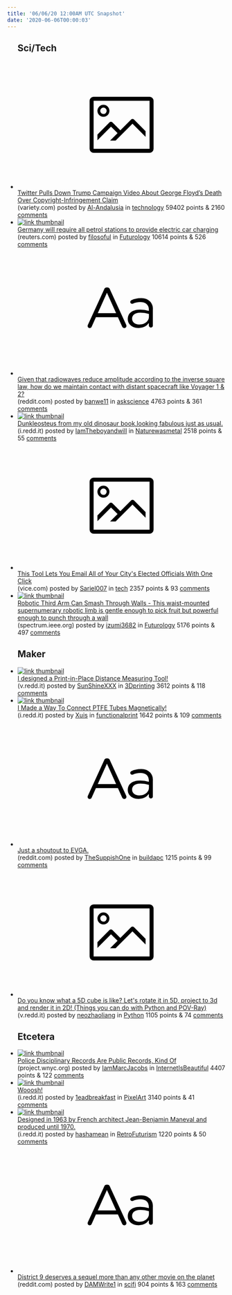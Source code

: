 ```yaml
---
title: '06/06/20 12:00AM UTC Snapshot'
date: '2020-06-06T00:00:03'
---
```

<ul>
<h2>Sci/Tech</h2>

<li><a href='https://variety.com/2020/digital/news/twitter-trump-copyright-infringement-george-floyd-video-1234625976/'><svg version='1.1' viewBox='-34 -14 104 64' preserveAspectRatio='xMidYMid meet' xmlns='http://www.w3.org/2000/svg' xmlns:xlink='http://www.w3.org/1999/xlink'>
    <title>link thumbnail</title>
    <path d='M32,4H4A2,2,0,0,0,2,6V30a2,2,0,0,0,2,2H32a2,2,0,0,0,2-2V6A2,2,0,0,0,32,4ZM4,30V6H32V30Z'></path>
    <path d='M8.92,14a3,3,0,1,0-3-3A3,3,0,0,0,8.92,14Zm0-4.6A1.6,1.6,0,1,1,7.33,11,1.6,1.6,0,0,1,8.92,9.41Z'></path>
    <path d='M22.78,15.37l-5.4,5.4-4-4a1,1,0,0,0-1.41,0L5.92,22.9v2.83l6.79-6.79L16,22.18l-3.75,3.75H15l8.45-8.45L30,24V21.18l-5.81-5.81A1,1,0,0,0,22.78,15.37Z'></path>
    </svg></a><div><div class='linkTitle'><a href='https://variety.com/2020/digital/news/twitter-trump-copyright-infringement-george-floyd-video-1234625976/'>Twitter Pulls Down Trump Campaign Video About George Floyd’s Death Over Copyright-Infringement Claim</a></div>(variety.com) posted by <a href='https://www.reddit.com/user/Al-Andalusia'>Al-Andalusia</a> in <a href='https://www.reddit.com/r/technology'>technology</a> 59402 points & 2160 <a href='https://www.reddit.com/r/technology/comments/gx23bu/twitter_pulls_down_trump_campaign_video_about/'>comments</a></div></li>

<li><a href='https://www.reuters.com/article/us-health-coronavirus-germany-autos/germany-forces-all-petrol-stations-to-provide-electric-car-charging-idUSKBN23B1WU'><img src='https://a.thumbs.redditmedia.com/KO-QhtV_OxSc7ZmUNJf2o1xx6MpM33ZkqqVM6W1zXZ8.jpg' alt='link thumbnail'></a><div><div class='linkTitle'><a href='https://www.reuters.com/article/us-health-coronavirus-germany-autos/germany-forces-all-petrol-stations-to-provide-electric-car-charging-idUSKBN23B1WU'>Germany will require all petrol stations to provide electric car charging</a></div>(reuters.com) posted by <a href='https://www.reddit.com/user/filosoful'>filosoful</a> in <a href='https://www.reddit.com/r/Futurology'>Futurology</a> 10614 points & 526 <a href='https://www.reddit.com/r/Futurology/comments/gwxc62/germany_will_require_all_petrol_stations_to/'>comments</a></div></li>

<li><a href='https://www.reddit.com/r/askscience/comments/gwzute/given_that_radiowaves_reduce_amplitude_according/'><svg version='1.1' viewBox='-34 -12 104 64' preserveAspectRatio='xMidYMid slice' xmlns='http://www.w3.org/2000/svg' xmlns:xlink='http://www.w3.org/1999/xlink'>
    <title>text link thumbnail</title>
    <path d='M12.19,8.84a1.45,1.45,0,0,0-1.4-1h-.12a1.46,1.46,0,0,0-1.42,1L1.14,26.56a1.29,1.29,0,0,0-.14.59,1,1,0,0,0,1,1,1.12,1.12,0,0,0,1.08-.77l2.08-4.65h11l2.08,4.59a1.24,1.24,0,0,0,1.12.83,1.08,1.08,0,0,0,1.08-1.08,1.64,1.64,0,0,0-.14-.57ZM6.08,20.71l4.59-10.22,4.6,10.22Z'>
    </path>
    <path d='M32.24,14.78A6.35,6.35,0,0,0,27.6,13.2a11.36,11.36,0,0,0-4.7,1,1,1,0,0,0-.58.89,1,1,0,0,0,.94.92,1.23,1.23,0,0,0,.39-.08,8.87,8.87,0,0,1,3.72-.81c2.7,0,4.28,1.33,4.28,3.92v.5a15.29,15.29,0,0,0-4.42-.61c-3.64,0-6.14,1.61-6.14,4.64v.05c0,2.95,2.7,4.48,5.37,4.48a6.29,6.29,0,0,0,5.19-2.48V26.9a1,1,0,0,0,1,1,1,1,0,0,0,1-1.06V19A5.71,5.71,0,0,0,32.24,14.78Zm-.56,7.7c0,2.28-2.17,3.89-4.81,3.89-1.94,0-3.61-1.06-3.61-2.86v-.06c0-1.8,1.5-3,4.2-3a15.2,15.2,0,0,1,4.22.61Z'>
    </path>
    </svg></a><div><div class='linkTitle'><a href='https://www.reddit.com/r/askscience/comments/gwzute/given_that_radiowaves_reduce_amplitude_according/'>Given that radiowaves reduce amplitude according to the inverse square law, how do we maintain contact with distant spacecraft like Voyager 1 &amp; 2?</a></div>(reddit.com) posted by <a href='https://www.reddit.com/user/banwe11'>banwe11</a> in <a href='https://www.reddit.com/r/askscience'>askscience</a> 4763 points & 361 <a href='https://www.reddit.com/r/askscience/comments/gwzute/given_that_radiowaves_reduce_amplitude_according/'>comments</a></div></li>

<li><a href='https://i.redd.it/dvq98erhc2351.jpg'><img src='https://b.thumbs.redditmedia.com/6dhwqMDQO0-b-CmBSyX4luuVRMLB4w4pOXf7iUha8cI.jpg' alt='link thumbnail'></a><div><div class='linkTitle'><a href='https://i.redd.it/dvq98erhc2351.jpg'>Dunkleosteus from my old dinosaur book,looking fabulous just as usual.</a></div>(i.redd.it) posted by <a href='https://www.reddit.com/user/IamTheboyandwill'>IamTheboyandwill</a> in <a href='https://www.reddit.com/r/Naturewasmetal'>Naturewasmetal</a> 2518 points & 55 <a href='https://www.reddit.com/r/Naturewasmetal/comments/gx1ka4/dunkleosteus_from_my_old_dinosaur_booklooking/'>comments</a></div></li>

<li><a href='https://www.vice.com/en_us/article/889gva/defund12-tool-emails-city-councilmembers-with-one-click'><svg version='1.1' viewBox='-34 -14 104 64' preserveAspectRatio='xMidYMid meet' xmlns='http://www.w3.org/2000/svg' xmlns:xlink='http://www.w3.org/1999/xlink'>
    <title>link thumbnail</title>
    <path d='M32,4H4A2,2,0,0,0,2,6V30a2,2,0,0,0,2,2H32a2,2,0,0,0,2-2V6A2,2,0,0,0,32,4ZM4,30V6H32V30Z'></path>
    <path d='M8.92,14a3,3,0,1,0-3-3A3,3,0,0,0,8.92,14Zm0-4.6A1.6,1.6,0,1,1,7.33,11,1.6,1.6,0,0,1,8.92,9.41Z'></path>
    <path d='M22.78,15.37l-5.4,5.4-4-4a1,1,0,0,0-1.41,0L5.92,22.9v2.83l6.79-6.79L16,22.18l-3.75,3.75H15l8.45-8.45L30,24V21.18l-5.81-5.81A1,1,0,0,0,22.78,15.37Z'></path>
    </svg></a><div><div class='linkTitle'><a href='https://www.vice.com/en_us/article/889gva/defund12-tool-emails-city-councilmembers-with-one-click'>This Tool Lets You Email All of Your City's Elected Officials With One Click</a></div>(vice.com) posted by <a href='https://www.reddit.com/user/Sariel007'>Sariel007</a> in <a href='https://www.reddit.com/r/tech'>tech</a> 2357 points & 93 <a href='https://www.reddit.com/r/tech/comments/gwui63/this_tool_lets_you_email_all_of_your_citys/'>comments</a></div></li>

<li><a href='https://spectrum.ieee.org/automaton/robotics/robotics-hardware/robotic-third-arm-can-smash-through-walls'><img src='https://a.thumbs.redditmedia.com/DHU0NRhx-OnpZ7GlRxgJ9LKmqBhi0V8Ld-wQSpOhMe8.jpg' alt='link thumbnail'></a><div><div class='linkTitle'><a href='https://spectrum.ieee.org/automaton/robotics/robotics-hardware/robotic-third-arm-can-smash-through-walls'>Robotic Third Arm Can Smash Through Walls - This waist-mounted supernumerary robotic limb is gentle enough to pick fruit but powerful enough to punch through a wall</a></div>(spectrum.ieee.org) posted by <a href='https://www.reddit.com/user/izumi3682'>izumi3682</a> in <a href='https://www.reddit.com/r/Futurology'>Futurology</a> 5176 points & 497 <a href='https://www.reddit.com/r/Futurology/comments/gx4vuu/robotic_third_arm_can_smash_through_walls_this/'>comments</a></div></li>

<h2>Maker</h2>

<li><a href='https://v.redd.it/qu6gh1fvy2351'><img src='https://a.thumbs.redditmedia.com/qCET7U3cLe6AOvQbrFYuhs_DywjGHzfDlJSCYj3NuE4.jpg' alt='link thumbnail'></a><div><div class='linkTitle'><a href='https://v.redd.it/qu6gh1fvy2351'>I designed a Print-in-Place Distance Measuring Tool!</a></div>(v.redd.it) posted by <a href='https://www.reddit.com/user/SunShineXXX'>SunShineXXX</a> in <a href='https://www.reddit.com/r/3Dprinting'>3Dprinting</a> 3612 points & 118 <a href='https://www.reddit.com/r/3Dprinting/comments/gx34xq/i_designed_a_printinplace_distance_measuring_tool/'>comments</a></div></li>

<li><a href='https://i.redd.it/xrltakmh55351.jpg'><img src='https://a.thumbs.redditmedia.com/OL2gPvbwZDvamD4C6MxAqMHwI_4BuC-5kiaEm3YsNx4.jpg' alt='link thumbnail'></a><div><div class='linkTitle'><a href='https://i.redd.it/xrltakmh55351.jpg'>I Made a Way To Connect PTFE Tubes Magnetically!</a></div>(i.redd.it) posted by <a href='https://www.reddit.com/user/Xuis'>Xuis</a> in <a href='https://www.reddit.com/r/functionalprint'>functionalprint</a> 1642 points & 109 <a href='https://www.reddit.com/r/functionalprint/comments/gxayqr/i_made_a_way_to_connect_ptfe_tubes_magnetically/'>comments</a></div></li>

<li><a href='https://www.reddit.com/r/buildapc/comments/gxdnoq/just_a_shoutout_to_evga/'><svg version='1.1' viewBox='-34 -12 104 64' preserveAspectRatio='xMidYMid slice' xmlns='http://www.w3.org/2000/svg' xmlns:xlink='http://www.w3.org/1999/xlink'>
    <title>text link thumbnail</title>
    <path d='M12.19,8.84a1.45,1.45,0,0,0-1.4-1h-.12a1.46,1.46,0,0,0-1.42,1L1.14,26.56a1.29,1.29,0,0,0-.14.59,1,1,0,0,0,1,1,1.12,1.12,0,0,0,1.08-.77l2.08-4.65h11l2.08,4.59a1.24,1.24,0,0,0,1.12.83,1.08,1.08,0,0,0,1.08-1.08,1.64,1.64,0,0,0-.14-.57ZM6.08,20.71l4.59-10.22,4.6,10.22Z'>
    </path>
    <path d='M32.24,14.78A6.35,6.35,0,0,0,27.6,13.2a11.36,11.36,0,0,0-4.7,1,1,1,0,0,0-.58.89,1,1,0,0,0,.94.92,1.23,1.23,0,0,0,.39-.08,8.87,8.87,0,0,1,3.72-.81c2.7,0,4.28,1.33,4.28,3.92v.5a15.29,15.29,0,0,0-4.42-.61c-3.64,0-6.14,1.61-6.14,4.64v.05c0,2.95,2.7,4.48,5.37,4.48a6.29,6.29,0,0,0,5.19-2.48V26.9a1,1,0,0,0,1,1,1,1,0,0,0,1-1.06V19A5.71,5.71,0,0,0,32.24,14.78Zm-.56,7.7c0,2.28-2.17,3.89-4.81,3.89-1.94,0-3.61-1.06-3.61-2.86v-.06c0-1.8,1.5-3,4.2-3a15.2,15.2,0,0,1,4.22.61Z'>
    </path>
    </svg></a><div><div class='linkTitle'><a href='https://www.reddit.com/r/buildapc/comments/gxdnoq/just_a_shoutout_to_evga/'>Just a shoutout to EVGA.</a></div>(reddit.com) posted by <a href='https://www.reddit.com/user/TheSuppishOne'>TheSuppishOne</a> in <a href='https://www.reddit.com/r/buildapc'>buildapc</a> 1215 points & 99 <a href='https://www.reddit.com/r/buildapc/comments/gxdnoq/just_a_shoutout_to_evga/'>comments</a></div></li>

<li><a href='https://v.redd.it/3kz9jldcw3351'><svg version='1.1' viewBox='-34 -14 104 64' preserveAspectRatio='xMidYMid meet' xmlns='http://www.w3.org/2000/svg' xmlns:xlink='http://www.w3.org/1999/xlink'>
    <title>link thumbnail</title>
    <path d='M32,4H4A2,2,0,0,0,2,6V30a2,2,0,0,0,2,2H32a2,2,0,0,0,2-2V6A2,2,0,0,0,32,4ZM4,30V6H32V30Z'></path>
    <path d='M8.92,14a3,3,0,1,0-3-3A3,3,0,0,0,8.92,14Zm0-4.6A1.6,1.6,0,1,1,7.33,11,1.6,1.6,0,0,1,8.92,9.41Z'></path>
    <path d='M22.78,15.37l-5.4,5.4-4-4a1,1,0,0,0-1.41,0L5.92,22.9v2.83l6.79-6.79L16,22.18l-3.75,3.75H15l8.45-8.45L30,24V21.18l-5.81-5.81A1,1,0,0,0,22.78,15.37Z'></path>
    </svg></a><div><div class='linkTitle'><a href='https://v.redd.it/3kz9jldcw3351'>Do you know what a 5D cube is like? Let's rotate it in 5D, project to 3d and render it in 2D! (Things you can do with Python and POV-Ray)</a></div>(v.redd.it) posted by <a href='https://www.reddit.com/user/neozhaoliang'>neozhaoliang</a> in <a href='https://www.reddit.com/r/Python'>Python</a> 1105 points & 74 <a href='https://www.reddit.com/r/Python/comments/gx67cu/do_you_know_what_a_5d_cube_is_like_lets_rotate_it/'>comments</a></div></li>

<h2>Etcetera</h2>

<li><a href='https://project.wnyc.org/disciplinary-records/'><img src='https://b.thumbs.redditmedia.com/u4_ga6X6SzmUsRYIeeT9wiE7-2SKE_o_2dmEphIX75Q.jpg' alt='link thumbnail'></a><div><div class='linkTitle'><a href='https://project.wnyc.org/disciplinary-records/'>Police Disciplinary Records Are Public Records, Kind Of</a></div>(project.wnyc.org) posted by <a href='https://www.reddit.com/user/IamMarcJacobs'>IamMarcJacobs</a> in <a href='https://www.reddit.com/r/InternetIsBeautiful'>InternetIsBeautiful</a> 4407 points & 122 <a href='https://www.reddit.com/r/InternetIsBeautiful/comments/gx4sil/police_disciplinary_records_are_public_records/'>comments</a></div></li>

<li><a href='https://i.redd.it/h7334tz4t2351.png'><img src='https://b.thumbs.redditmedia.com/dz95t0QspDtjbYBDB_JzUJ_pOBZZQ2bJt_B33jZVmfg.jpg' alt='link thumbnail'></a><div><div class='linkTitle'><a href='https://i.redd.it/h7334tz4t2351.png'>Wooosh!</a></div>(i.redd.it) posted by <a href='https://www.reddit.com/user/1eadbreakfast'>1eadbreakfast</a> in <a href='https://www.reddit.com/r/PixelArt'>PixelArt</a> 3140 points & 41 <a href='https://www.reddit.com/r/PixelArt/comments/gx2oud/wooosh/'>comments</a></div></li>

<li><a href='https://i.redd.it/jmey55oem2351.jpg'><img src='https://b.thumbs.redditmedia.com/NK40zPs58yVh4iBnBIVM0wIdo0uzfbvEaqZ1KqZKyxY.jpg' alt='link thumbnail'></a><div><div class='linkTitle'><a href='https://i.redd.it/jmey55oem2351.jpg'>Designed in 1963 by French architect Jean-Benjamin Maneval and produced until 1970.</a></div>(i.redd.it) posted by <a href='https://www.reddit.com/user/hashamean'>hashamean</a> in <a href='https://www.reddit.com/r/RetroFuturism'>RetroFuturism</a> 1220 points & 50 <a href='https://www.reddit.com/r/RetroFuturism/comments/gx2898/designed_in_1963_by_french_architect_jeanbenjamin/'>comments</a></div></li>

<li><a href='https://www.reddit.com/r/scifi/comments/gxbysm/district_9_deserves_a_sequel_more_than_any_other/'><svg version='1.1' viewBox='-34 -12 104 64' preserveAspectRatio='xMidYMid slice' xmlns='http://www.w3.org/2000/svg' xmlns:xlink='http://www.w3.org/1999/xlink'>
    <title>text link thumbnail</title>
    <path d='M12.19,8.84a1.45,1.45,0,0,0-1.4-1h-.12a1.46,1.46,0,0,0-1.42,1L1.14,26.56a1.29,1.29,0,0,0-.14.59,1,1,0,0,0,1,1,1.12,1.12,0,0,0,1.08-.77l2.08-4.65h11l2.08,4.59a1.24,1.24,0,0,0,1.12.83,1.08,1.08,0,0,0,1.08-1.08,1.64,1.64,0,0,0-.14-.57ZM6.08,20.71l4.59-10.22,4.6,10.22Z'>
    </path>
    <path d='M32.24,14.78A6.35,6.35,0,0,0,27.6,13.2a11.36,11.36,0,0,0-4.7,1,1,1,0,0,0-.58.89,1,1,0,0,0,.94.92,1.23,1.23,0,0,0,.39-.08,8.87,8.87,0,0,1,3.72-.81c2.7,0,4.28,1.33,4.28,3.92v.5a15.29,15.29,0,0,0-4.42-.61c-3.64,0-6.14,1.61-6.14,4.64v.05c0,2.95,2.7,4.48,5.37,4.48a6.29,6.29,0,0,0,5.19-2.48V26.9a1,1,0,0,0,1,1,1,1,0,0,0,1-1.06V19A5.71,5.71,0,0,0,32.24,14.78Zm-.56,7.7c0,2.28-2.17,3.89-4.81,3.89-1.94,0-3.61-1.06-3.61-2.86v-.06c0-1.8,1.5-3,4.2-3a15.2,15.2,0,0,1,4.22.61Z'>
    </path>
    </svg></a><div><div class='linkTitle'><a href='https://www.reddit.com/r/scifi/comments/gxbysm/district_9_deserves_a_sequel_more_than_any_other/'>District 9 deserves a sequel more than any other movie on the planet</a></div>(reddit.com) posted by <a href='https://www.reddit.com/user/DAMWrite1'>DAMWrite1</a> in <a href='https://www.reddit.com/r/scifi'>scifi</a> 904 points & 163 <a href='https://www.reddit.com/r/scifi/comments/gxbysm/district_9_deserves_a_sequel_more_than_any_other/'>comments</a></div></li>

</ul>
